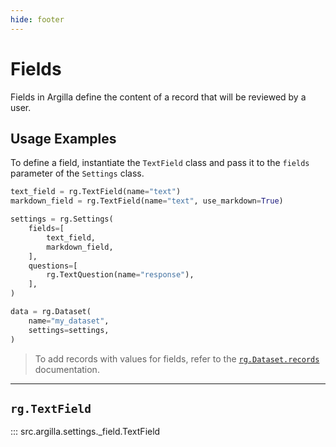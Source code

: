 ```yaml
---
hide: footer
---
```


# Fields

Fields in Argilla define the content of a record that will be reviewed by a user.

## Usage Examples

To define a field, instantiate the `TextField` class and pass it to the `fields` parameter of the `Settings` class.

```python
text_field = rg.TextField(name="text")
markdown_field = rg.TextField(name="text", use_markdown=True)

settings = rg.Settings(
    fields=[
        text_field,
        markdown_field,
    ],
    questions=[
        rg.TextQuestion(name="response"),
    ],
)

data = rg.Dataset(
    name="my_dataset",
    settings=settings,
)

```

> To add records with values for fields, refer to the [`rg.Dataset.records`](../records/records.md) documentation.

---

## `rg.TextField`

::: src.argilla.settings._field.TextField
